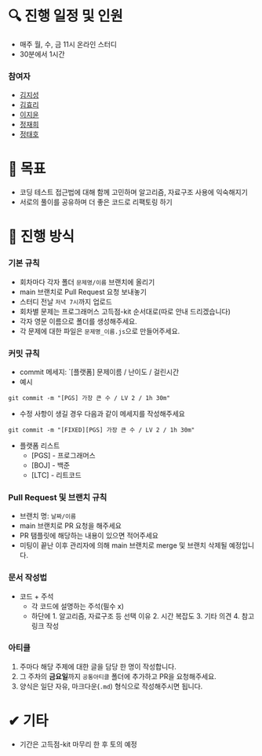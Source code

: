 # 🔍 진행 일정 및 인원

- 매주 월, 수, 금 11시 온라인 스터디
- 30분에서 1시간

### 참여자

- [김지성](https://github.com/jisung24)
- [김효리](https://github.com/hyoribogo)
- [이지윤](https://github.com/JIY00N2)
- [정재희](https://github.com/oaoong)
- [정태호](https://github.com/Jeong-Taeho)

# 🙏 목표

- 코딩 테스트 접근법에 대해 함께 고민하며 알고리즘, 자료구조 사용에 익숙해지기
- 서로의 풀이를 공유하며 더 좋은 코드로 리팩토링 하기

# 📌 진행 방식

### 기본 규칙

- 회차마다 각자 폴더 `문제명/이름` 브랜치에 올리기
- main 브랜치로 Pull Request 요청 보내놓기
- 스터디 전날 `저녁 7시`까지 업로드
- 회차별 문제는 프로그래머스 고득점-kit 순서대로(따로 안내 드리겠습니다)
- 각자 영문 이름으로 폴더를 생성해주세요.
- 각 문제에 대한 파일은 `문제명_이름.js`으로 만들어주세요.

### 커밋 규칙

- commit 메세지: `[플랫폼] 문제이름 / 난이도 / 걸린시간
- 예시

```
git commit -m "[PGS] 가장 큰 수 / LV 2 / 1h 30m"
```

- 수정 사항이 생길 경우 다음과 같이 메세지를 작성해주세요

```
git commit -m "[FIXED][PGS] 가장 큰 수 / LV 2 / 1h 30m"
```

- 플랫폼 리스트
  - [PGS] - 프로그래머스
  - [BOJ] - 백준
  - [LTC] - 리트코드

### Pull Request 및 브랜치 규칙

- 브랜치 명: `날짜/이름`
- main 브랜치로 PR 요청을 해주세요
- PR 탬플릿에 해당하는 내용이 있으면 적어주세요
- 미팅이 끝난 이후 관리자에 의해 main 브랜치로 merge 및 브랜치 삭제될 예정입니다.

### 문서 작성법

- 코드 + 주석
  - 각 코드에 설명하는 주석(필수 x)
  - 하단에 1. 알고리즘, 자료구조 등 선택 이유 2. 시간 복잡도 3. 기타 의견 4. 참고 링크 작성

### 아티클

1. 주마다 해당 주제에 대한 글을 담당 한 명이 작성합니다.
2. 그 주차의 **금요일**까지 `공통아티클` 폴더에 추가하고 PR을 요청해주세요.
3. 양식은 일단 자유, 마크다운(`.md`) 형식으로 작성해주시면 됩니다.

# ✔ 기타

- 기간은 고득점-kit 마무리 한 후 토의 예정
